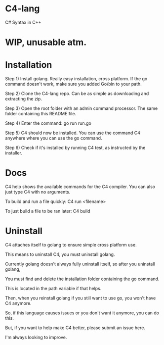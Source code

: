 # C4-lang
 C# Syntax in C++
 
# WIP, unusable atm.

# Installation
Step 1) Install golang. Really easy installation, cross platform. If the go command doesn't work, make sure you added Go/bin to your path.

Step 2) Clone the C4-lang repo. Can be as simple as downloading and extracting the zip.

Step 3) Open the root folder with an admin command processor. The same folder containing this README file.

Step 4) Enter the command: go run run.go

Step 5) C4 should now be installed. You can use the command C4 anywhere where you can use the go command.

Step 6) Check if it's installed by running C4 test, as instructed by the installer.

# Docs
C4 help shows the available commands for the C4 compiler. You can also just type C4 with no arguments.

To build and run a file quickly: C4 run \<filename\>

To just build a file to be ran later: C4 build <filename>


# Uninstall
C4 attaches itself to golang to ensure simple cross platform use.

This means to uninstall C4, you must uninstall golang.

Currently golang doesn't always fully uninstall itself, so after you uninstall golang, 

You must find and delete the installation folder containing the go command. 

This is located in the path variable if that helps.

Then, when you reinstall golang if you still want to use go, you won't have C4 anymore.

So, if this language causes issues or you don't want it anymore, you can do this.

But, if you want to help make C4 better, please submit an issue here.

I'm always looking to improve.